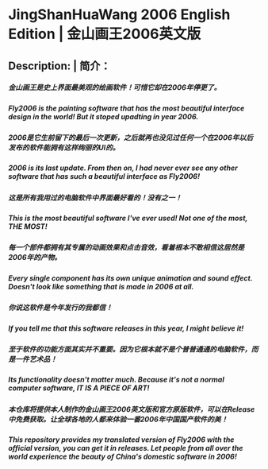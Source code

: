 # JingShanHuaWang 2006 English Edition | 金山画王2006英文版

## Description: | 简介：

##### 金山画王是史上界面最美观的绘画软件！可惜它却在2006年停更了。
##### Fly2006 is the painting software that has the most beautiful interface design in the world! But it stoped upadting in year 2006. 
##### 2006是它生前留下的最后一次更新，之后就再也没见过任何一个在2006年以后发布的软件能拥有这样绚丽的UI的。
##### 2006 is its last update. From then on, I had never ever see any other software that has such a beautiful interface as Fly2006! 
##### 这是所有我用过的电脑软件中界面最好看的！没有之一！
##### This is the most beautiful software I've ever used! Not one of the most, THE MOST! 
##### 每一个部件都拥有其专属的动画效果和点击音效，看着根本不敢相信这居然是2006年的产物。
##### Every single component has its own unique animation and sound effect. Doesn't look like something that is made in 2006 at all. 
##### 你说这软件是今年发行的我都信！
##### If you tell me that this software releases in this year, I might believe it! 
##### 至于软件的功能方面其实并不重要。因为它根本就不是个普普通通的电脑软件，而是一件艺术品！
##### Its functionality doesn't matter much. Because it's not a normal computer software, IT IS A PIECE OF ART! 
##### 本仓库将提供本人制作的金山画王2006英文版和官方原版软件，可以在Release中免费获取。让全球各地的人都来体验一番2006年中国国产软件的美！
##### This repository provides my translated version of Fly2006 with the official version, you can get it in releases. Let people from all over the world experience the beauty of China's domestic software in 2006! 
